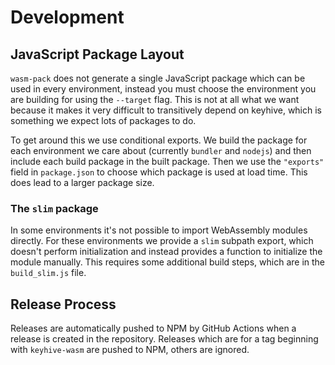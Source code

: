 # Development

## JavaScript Package Layout

`wasm-pack` does not generate a single JavaScript package which can be used in
every environment, instead you must choose the environment you are building for
using the `--target` flag. This is not at all what we want because it makes it
very difficult to transitively depend on keyhive, which is something we expect
lots of packages to do.

To get around this we use conditional exports. We build the package for each
environment we care about (currently `bundler` and `nodejs`) and then include
each build package in the built package. Then we use the `"exports"` field in
`package.json` to choose which package is used at load time. This does lead
to a larger package size.

### The `slim` package

In some environments it's not possible to import WebAssembly modules directly.
For these environments we provide a `slim` subpath export, which doesn't
perform initialization and instead provides a function to initialize the
module manually. This requires some additional build steps, which are
in the `build_slim.js` file.

## Release Process

Releases are automatically pushed to NPM by GitHub Actions when a release is
created in the repository. Releases which are for a tag beginning with
`keyhive-wasm` are pushed to NPM, others are ignored.
